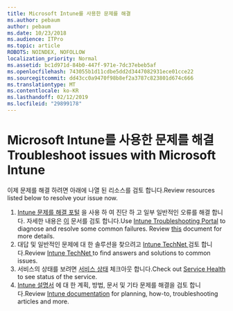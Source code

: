 ```yaml
---
title: Microsoft Intune를 사용한 문제를 해결
ms.author: pebaum
author: pebaum
ms.date: 10/23/2018
ms.audience: ITPro
ms.topic: article
ROBOTS: NOINDEX, NOFOLLOW
localization_priority: Normal
ms.assetid: bc1d971d-84b0-447f-971e-7dc37ebeb5af
ms.openlocfilehash: 743055b1d11cdbe5dd2d3447082931ece01cce22
ms.sourcegitcommit: dd43cc0a9470f98b8ef2a3787c823801d674c666
ms.translationtype: MT
ms.contentlocale: ko-KR
ms.lasthandoff: 02/12/2019
ms.locfileid: "29899178"
---
```

# <a name="troubleshoot-issues-with-microsoft-intune"></a><span data-ttu-id="b4613-102">Microsoft Intune를 사용한 문제를 해결</span><span class="sxs-lookup"><span data-stu-id="b4613-102">Troubleshoot issues with Microsoft Intune</span></span>

<span data-ttu-id="b4613-103">이제 문제를 해결 하려면 아래에 나열 된 리소스를 검토 합니다.</span><span class="sxs-lookup"><span data-stu-id="b4613-103">Review resources listed below to resolve your issue now.</span></span>
  
1. <span data-ttu-id="b4613-p101">[Intune 문제를 해결 포털](https://devicemanagement.microsoft.com/#blade/Microsoft_Intune_DeviceSettings/TroubleshootBlade) 을 사용 하 여 진단 하 고 일부 일반적인 오류를 해결 합니다. 자세한 내용은 [이](https://docs.microsoft.com/intune/help-desk-operators) 문서를 검토 합니다.</span><span class="sxs-lookup"><span data-stu-id="b4613-p101">Use [Intune Troubleshooting Portal](https://devicemanagement.microsoft.com/#blade/Microsoft_Intune_DeviceSettings/TroubleshootBlade) to diagnose and resolve some common failures. Review [this](https://docs.microsoft.com/intune/help-desk-operators) document for more details.</span></span>  
2. <span data-ttu-id="b4613-106">대답 및 일반적인 문제에 대 한 솔루션을 찾으려고 [Intune TechNet ](https://social.technet.microsoft.com/forums/home?forum=microsoftintuneprod)검토 합니다.</span><span class="sxs-lookup"><span data-stu-id="b4613-106">Review [Intune TechNet ](https://social.technet.microsoft.com/forums/home?forum=microsoftintuneprod)to find answers and solutions to common issues.</span></span>  
3. <span data-ttu-id="b4613-107">서비스의 상태를 보려면 [서비스 상태](https://portal.office.com/AdminPortal/Home#/servicehealth) 체크아웃 합니다.</span><span class="sxs-lookup"><span data-stu-id="b4613-107">Check out [Service Health](https://portal.office.com/AdminPortal/Home#/servicehealth) to see status of the service.</span></span>   
4. <span data-ttu-id="b4613-108">[Intune 설명서](https://docs.microsoft.com/intune/) 에 대 한 계획, 방법, 문서 및 기타 문제를 해결을 검토 합니다.</span><span class="sxs-lookup"><span data-stu-id="b4613-108">Review [Intune documentation](https://docs.microsoft.com/intune/) for planning, how-to, troubleshooting articles and more.</span></span> 